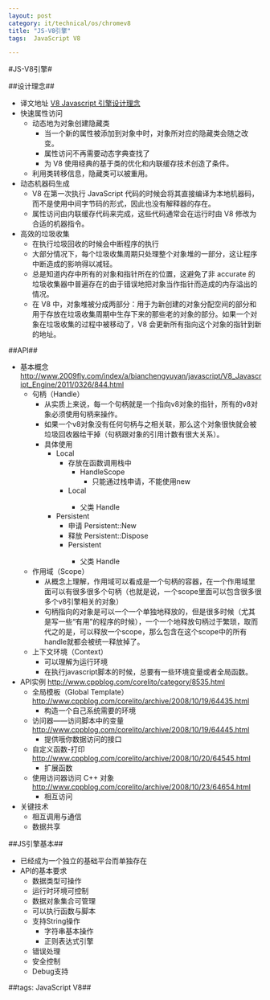 ```yaml
---
layout: post
category: it/technical/os/chromev8
title: "JS-V8引擎"
tags:  JavaScript V8

---
```

#JS-V8引擎#



##设计理念##
* 译文地址 [V8 Javascript 引擎设计理念](http://blog.pluskid.org/?p=186)
* 快速属性访问
  * 动态地为对象创建隐藏类
    * 当一个新的属性被添加到对象中时，对象所对应的隐藏类会随之改变。
    * 属性访问不再需要动态字典查找了 
    * 为 V8 使用经典的基于类的优化和内联缓存技术创造了条件。 
  * 利用类转移信息，隐藏类可以被重用。 
* 动态机器码生成
  * V8 在第一次执行 JavaScript 代码的时候会将其直接编译为本地机器码，而不是使用中间字节码的形式，因此也没有解释器的存在。
  * 属性访问由内联缓存代码来完成，这些代码通常会在运行时由 V8 修改为合适的机器指令。
* 高效的垃圾收集
  * 在执行垃圾回收的时候会中断程序的执行
  * 大部分情况下，每个垃圾收集周期只处理整个对象堆的一部分，这让程序中断造成的影响得以减轻。
  * 总是知道内存中所有的对象和指针所在的位置，这避免了非 accurate 的垃圾收集器中普遍存在的由于错误地把对象当作指针而造成的内存溢出的情况。
  * 在 V8 中，对象堆被分成两部分：用于为新创建的对象分配空间的部分和用于存放在垃圾收集周期中生存下来的那些老的对象的部分。如果一个对象在垃圾收集的过程中被移动了，V8 会更新所有指向这个对象的指针到新的地址。



##API##
* 基本概念 http://www.2009fly.com/index/a/bianchengyuyan/javascript/V8_Javascript_Engine/2011/0326/844.html
  * 句柄（Handle）
    * 从实质上来说，每一个句柄就是一个指向v8对象的指针，所有的v8对象必须使用句柄来操作。
    * 如果一个v8对象没有任何句柄与之相关联，那么这个对象很快就会被垃圾回收器给干掉（句柄跟对象的引用计数有很大关系）。
    * 具体使用
      * Local
        * 存放在函数调用栈中
          * HandleScope
            * 只能通过栈申请，不能使用new
        * Local<SomeType>
          * 父类 Handle<SomeType>
      * Persistent
        * 申请 Persistent::New 
        * 释放 Persistent::Dispose 
        * Persistent<SomeType>
          * 父类 Handle<SomeType>
  * 作用域（Scope）
    * 从概念上理解，作用域可以看成是一个句柄的容器，在一个作用域里面可以有很多很多个句柄（也就是说，一个scope里面可以包含很多很多个v8引擎相关的对象）
    * 句柄指向的对象是可以一个一个单独地释放的，但是很多时候（尤其是写一些“有用”的程序的时候），一个一个地释放句柄过于繁琐，取而代之的是，可以释放一个scope，那么包含在这个scope中的所有handle就都会被统一释放掉了。
  * 上下文环境（Context）
    * 可以理解为运行环境
    * 在执行javascript脚本的时候，总要有一些环境变量或者全局函数。
* API实例 http://www.cppblog.com/corelito/category/8535.html
  * 全局模板（Global Template） http://www.cppblog.com/corelito/archive/2008/10/19/64435.html
    * 构造一个自己系统需要的环境
  * 访问器——访问脚本中的变量 http://www.cppblog.com/corelito/archive/2008/10/19/64445.html
    * 提供哦你数据访问的接口
  * 自定义函数-打印 http://www.cppblog.com/corelito/archive/2008/10/20/64545.html
    * 扩展函数
  * 使用访问器访问 C++ 对象 http://www.cppblog.com/corelito/archive/2008/10/23/64654.html
    * 相互访问
* 关键技术
  * 相互调用与通信
  * 数据共享



##JS引擎基本##
* 已经成为一个独立的基础平台而单独存在
* API的基本要求
  * 数据类型可操作
  * 运行时环境可控制
  * 数据对象集合可管理
  * 可以执行函数与脚本
  * 支持String操作
    * 字符串基本操作
    * 正则表达式引擎
  * 错误处理
  * 安全控制
  * Debug支持



##tags: JavaScript V8##
